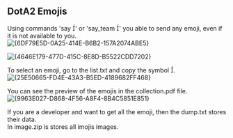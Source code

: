 DotA2 Emojis
------------

Using commands 'say ' or 'say_team ' you able to send any emoji, even if it is not available to you. \
![{6DF79E5D-0A25-414E-B6B2-157A2074ABE5}](https://github.com/user-attachments/assets/9065a139-a96b-4323-8213-40cb1077c783)

![{4646E179-477D-415C-8E8D-B5522CDD7202}](https://github.com/user-attachments/assets/d570b45c-8f1f-47ab-bcca-60f9272841ba)

To select an emoji, go to the list.txt and copy the symbol . \
![{25E50665-FD4E-43A3-B5ED-4189682FF468}](https://github.com/user-attachments/assets/5b577ae3-d6f7-4a0a-b5c9-ca819cf8ff52)

You can see the preview of the emojis in the collection.pdf file. \
![{9963E027-D868-4F56-A8F4-8B4C5851E851}](https://github.com/user-attachments/assets/051bf173-0c75-4c61-b005-482fbeed1a21)

If you are a developer and want to get all the emoji, then the dump.txt stores their data. \
In image.zip is stores all imojis images.
